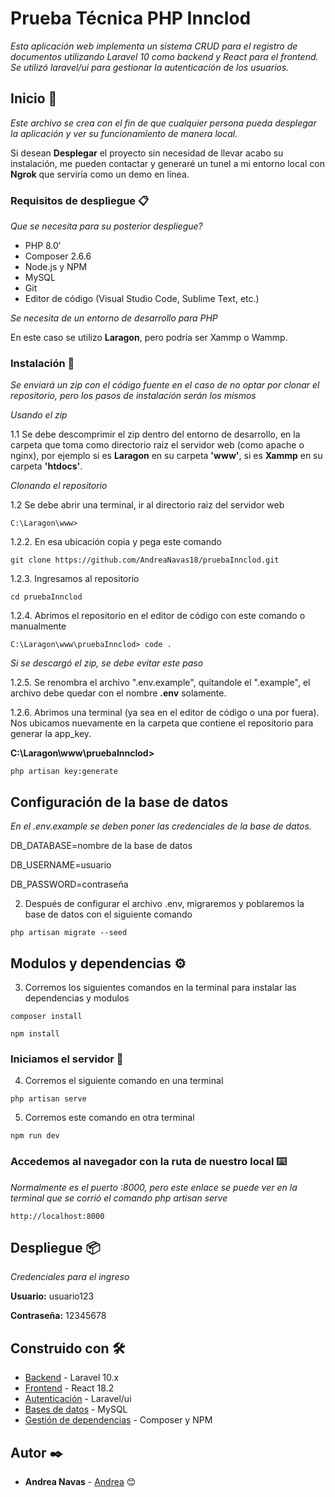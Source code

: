 # Prueba Técnica PHP Innclod

_Esta aplicación web implementa un sistema CRUD para el registro de documentos utilizando Laravel 10 como backend y React para el frontend. Se utilizó laravel/ui para gestionar la autenticación de los usuarios._

## Inicio 🚀

_Este archivo se crea con el fin de que cualquier persona pueda desplegar la aplicación y ver su funcionamiento de manera local._

Si desean **Desplegar** el proyecto sin necesidad de llevar acabo su instalación, me pueden contactar y generaré un tunel a mi entorno local con **Ngrok** que serviría como un demo en línea.


### Requisitos de despliegue 📋

_Que se necesita para su posterior despliegue?_

* PHP 8.0‘
* Composer 2.6.6
* Node.js y NPM
* MySQL
* Git
* Editor de código (Visual Studio Code, Sublime Text, etc.)

_Se necesita de un entorno de desarrollo para PHP_

En este caso se utilizo **Laragon**, pero podría ser Xammp o Wammp.


### Instalación 🔧

_Se enviará un zip con el código fuente en el caso de no optar por clonar el repositorio, pero los pasos de instalación serán los mismos_

_Usando el zip_

1.1 Se debe descomprimir el zip dentro del entorno de desarrollo, en la carpeta que toma como directorio raiz el servidor web (como apache o nginx), por ejemplo si es **Laragon** en su carpeta **'www'**, si es **Xammp** en su carpeta **'htdocs'**.

_Clonando el repositorio_

1.2 Se debe abrir una terminal, ir al directorio raiz del servidor web
```
C:\Laragon\www>
```
1.2.2. En esa ubicación copia y pega este comando
```
git clone https://github.com/AndreaNavas18/pruebaInnclod.git
```
1.2.3. Ingresamos al repositorio 
```
cd pruebaInnclod
```
1.2.4. Abrimos el repositorio en el editor de código con este comando o manualmente
```
C:\Laragon\www\pruebaInnclod> code .
```
_Si se descargó el zip, se debe evitar este paso_

1.2.5. Se renombra el archivo ".env.example", quitandole el ".example", el archivo debe quedar con el nombre **.env** solamente. 

1.2.6. Abrimos una terminal (ya sea en el editor de código o una por fuera). Nos ubicamos nuevamente en la carpeta que contiene el repositorio para generar la app_key.

**C:\Laragon\www\pruebaInnclod>**
```
php artisan key:generate
```

## Configuración de la base de datos

_En el .env.example se deben poner las credenciales de la base de datos._

DB_DATABASE=nombre de la base de datos

DB_USERNAME=usuario

DB_PASSWORD=contraseña 

2. Después de configurar el archivo .env, migraremos y poblaremos la base de datos con el siguiente comando 

```
php artisan migrate --seed
```

## Modulos y dependencias  ⚙️

3. Corremos los siguientes comandos en la terminal para instalar las dependencias y modulos

```
composer install
```
```
npm install
```

### Iniciamos el servidor 🔩

4. Corremos el siguiente comando en una terminal

```
php artisan serve
```

5. Corremos este comando en otra terminal

```
npm run dev
```

### Accedemos al navegador con la ruta de nuestro local ⌨️

_Normalmente es el puerto :8000, pero este enlace se puede ver en la terminal que se corrió el comando php artisan serve_

```
http://localhost:8000
```

## Despliegue 📦

_Credenciales para el ingreso_

**Usuario:** usuario123

**Contraseña:** 12345678

## Construido con 🛠️


* [Backend](https://laravel.com/docs/10.x) - Laravel 10.x
* [Frontend](https://react.dev/learn) - React 18.2
* [Autenticación](https://github.com/laravel/ui) - Laravel/ui
* [Bases de datos](https://www.mysql.com/) - MySQL
* [Gestión de dependencias](https://getcomposer.org/) - Composer y NPM


## Autor ✒️

* **Andrea Navas** - [Andrea](https://github.com/AndreaNavas18) 😊
